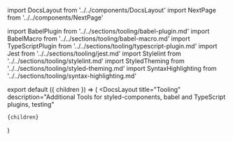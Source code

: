 import DocsLayout from '../../components/DocsLayout'
import NextPage from '../../components/NextPage'

import BabelPlugin from '../../sections/tooling/babel-plugin.md'
import BabelMacro from '../../sections/tooling/babel-macro.md'
import TypeScriptPlugin from '../../sections/tooling/typescript-plugin.md'
import Jest from '../../sections/tooling/jest.md'
import Stylelint from '../../sections/tooling/stylelint.md'
import StyledTheming from '../../sections/tooling/styled-theming.md'
import SyntaxHighlighting from '../../sections/tooling/syntax-highlighting.md'

export default ({ children }) => (
  <DocsLayout
    title="Tooling"
    description="Additional Tools for styled-components, babel and TypeScript plugins, testing"
  >
    {children}
  </DocsLayout>
)

<BabelPlugin />
<BabelMacro />
<TypeScriptPlugin />
<Jest />
<Stylelint />
<StyledTheming />
<SyntaxHighlighting />

<NextPage href="/docs/faqs" title="FAQs" />
